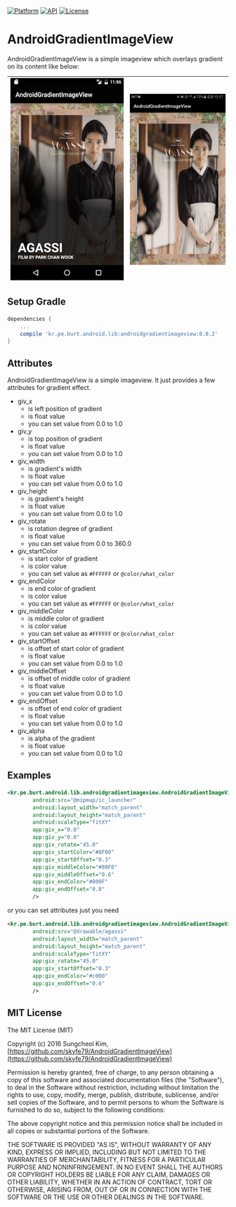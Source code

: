 [![Platform](https://img.shields.io/badge/platform-android-green.svg)](http://developer.android.com/index.html)
[![API](https://img.shields.io/badge/API-8%2B-brightgreen.svg?style=flat)](https://android-arsenal.com/api?level=8)
[![License](https://img.shields.io/badge/License-MIT-blue.svg?style=flat)](http://opensource.org/licenses/MIT)

# AndroidGradientImageView

AndroidGradientImageView is a simple imageview which overlays gradient on its content like below:

| ![](art/screen.png)  | ![](art/gradient-animation.gif) |
|:-:|:-:|

## Setup Gradle

```groovy
dependencies {
    ...
    compile 'kr.pe.burt.android.lib:androidgradientimageview:0.0.2'
}
```

## Attributes

AndroidGradientImageView is a simple imageview. It just provides a few attributes for gradient effect.

 * giv_x
 	* is left position of gradient 
 	* is float value
 	* you can set value from 0.0 to 1.0 
 * giv_y
	* is top position of gradient 
 	* is float value
 	* you can set value from 0.0 to 1.0 
 * giv_width
	* is gradient's width
 	* is float value
 	* you can set value from 0.0 to 1.0 
 * giv_height
	* is gradient's height
 	* is float value
 	* you can set value from 0.0 to 1.0 
 * giv_rotate
	* is rotation degree of gradient
 	* is float value
 	* you can set value from 0.0 to 360.0
 * giv_startColor
	* is start color of gradient
 	* is color value
 	* you can set value as `#FFFFFF` or `@color/what_color`
 * giv_endColor
	* is end color of gradient
 	* is color value
 	* you can set value as `#FFFFFF` or `@color/what_color`
 * giv_middleColor
	* is middle color of gradient
 	* is color value
 	* you can set value as `#FFFFFF` or `@color/what_color`
 * giv_startOffset
	* is offset of start color of gradient
 	* is float value
 	* you can set value from 0.0 to 1.0
 * giv_middleOffset
	* is offset of middle color of gradient
 	* is float value
 	* you can set value from 0.0 to 1.0
 * giv_endOffset
	* is offset of end color of gradient
 	* is float value
 	* you can set value from 0.0 to 1.0
 * giv_alpha
	* is alpha of the gradient
	* is float value
	* you can set value from 0.0 to 1.0	

## Examples

```xml
<kr.pe.burt.android.lib.androidgradientimageview.AndroidGradientImageView
        android:src="@mipmap/ic_launcher"
        android:layout_width="match_parent"
        android:layout_height="match_parent"
        android:scaleType="fitXY"
        app:giv_x="0.0"
        app:giv_y="0.0"
        app:giv_rotate="45.0"
        app:giv_startColor="#8F00"
        app:giv_startOffset="0.3"
        app:giv_middleColor="#80F0"
        app:giv_middleOffset="0.6"
        app:giv_endColor="#800F"
        app:giv_endOffset="0.8"
        />
```

or you can set attributes just you need

```xml
<kr.pe.burt.android.lib.androidgradientimageview.AndroidGradientImageView
        android:src="@drawable/agassi"
        android:layout_width="match_parent"
        android:layout_height="match_parent"
        android:scaleType="fitXY"
        app:giv_rotate="45.0"
        app:giv_startOffset="0.3"
        app:giv_endColor="#c000"
        app:giv_endOffset="0.6"
        />
```

## MIT License

The MIT License (MIT)

Copyright (c) 2016 Sungcheol Kim, [https://github.com/skyfe79/AndroidGradientImageView](https://github.com/skyfe79/AndroidGradientImageView)

Permission is hereby granted, free of charge, to any person obtaining a copy
of this software and associated documentation files (the "Software"), to deal
in the Software without restriction, including without limitation the rights
to use, copy, modify, merge, publish, distribute, sublicense, and/or sell
copies of the Software, and to permit persons to whom the Software is
furnished to do so, subject to the following conditions:

The above copyright notice and this permission notice shall be included in all
copies or substantial portions of the Software.

THE SOFTWARE IS PROVIDED "AS IS", WITHOUT WARRANTY OF ANY KIND, EXPRESS OR
IMPLIED, INCLUDING BUT NOT LIMITED TO THE WARRANTIES OF MERCHANTABILITY,
FITNESS FOR A PARTICULAR PURPOSE AND NONINFRINGEMENT. IN NO EVENT SHALL THE
AUTHORS OR COPYRIGHT HOLDERS BE LIABLE FOR ANY CLAIM, DAMAGES OR OTHER
LIABILITY, WHETHER IN AN ACTION OF CONTRACT, TORT OR OTHERWISE, ARISING FROM,
OUT OF OR IN CONNECTION WITH THE SOFTWARE OR THE USE OR OTHER DEALINGS IN THE
SOFTWARE.

